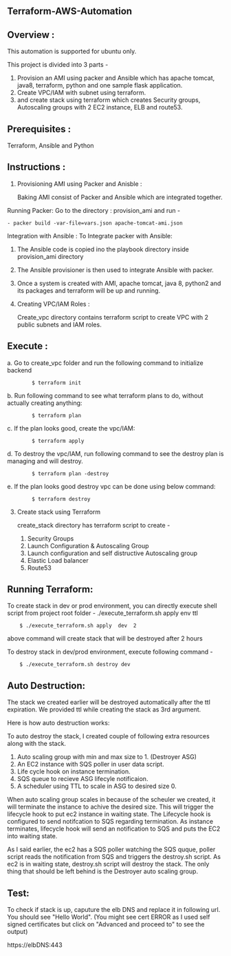 Terraform-AWS-Automation
--------------------------

Overview :
-----------

This automation is supported for ubuntu only.

This project is divided into 3 parts -
1. Provision an AMI using packer and Ansible which has apache tomcat, java8, terraform, python and one sample flask application.
2. Create VPC/IAM with subnet using terraform.
3. and create stack using terraform which creates Security groups, Autoscaling groups with 2 EC2 instance, ELB and route53.


Prerequisites :
---------------

Terraform, Ansible and Python


Instructions :
---------------

1. Provisioning AMI using Packer and Anisble :

    Baking AMI consist of Packer and Ansible which are integrated together.

Running Packer:
Go to the directory : provision_ami and run -

```	
- packer build -var-file=vars.json apache-tomcat-ami.json
```

Integration with Ansible :
  To Integrate packer with Ansible:
  
  1. The Ansible code is copied ino the playbook directory inside provision_ami directory
  2. The Ansible provisioner is then used to integrate Ansible with packer.
  3. Once a system is created with AMI, apache tomcat, java 8, python2 and its packages and terraform will be up and running.


2. Creating VPC/IAM Roles :

    Create_vpc directory contains terraform script to create VPC with 2 public subnets and IAM roles.


Execute :
----------

   a. Go to create_vpc folder and run the following command to initialize backend
			
			$ terraform init

   b. Run following command to see what terraform plans to do, without actually creating anything:
			
			$ terraform plan

   c. If the plan looks good, create the vpc/IAM:
			
			$ terraform apply

   d. To destroy the vpc/IAM, run following command to see the destroy plan is managing and will destroy.
			
			$ terraform plan -destroy

   e. If the plan looks good destroy vpc can be done using below command:
			
			$ terraform destroy


3. Create stack using Terraform

	create_stack  directory has terraform script to create -
	1. Security Groups
	2. Launch Configuration & Autoscaling Group
	3. Launch configuration and self distructive Autoscaling group
	4. Elastic Load balancer
	5. Route53

Running Terraform:
------------------

To create stack in dev or prod environment, you can directly execute shell script from project root folder - ./execute_terraform.sh apply env ttl

		$ ./execute_terraform.sh apply  dev  2

  above command will create stack that will be destroyed after 2 hours


  To destroy stack in dev/prod environment, execute following command -

		$ ./execute_terraform.sh destroy dev


Auto Destruction:
------------------

The stack we created earlier will be destroyed automatically after the ttl expiration. We provided ttl while creating the     stack as 3rd argument.

Here is how auto destruction works:

To auto destroy the stack, I created couple of following extra resources along with the stack.

1. Auto scaling group with min and max size to 1. (Destroyer ASG)
2. An EC2 instance with SQS poller in user data script.
3. Life cycle hook on instance termination.
4. SQS queue to recieve ASG lifecyle notificaion.
5. A scheduler using TTL to scale in ASG to desired size 0.

  When auto scaling group scales in because of the scheuler we created, it will terminate the instance to achive the desired size. This will trigger the lifecycle hook to put ec2 instance in waiting state. The Lifecycle hook is configured to send notifcation to SQS regarding termination. As instance terminates, lifecycle hook will send an notification to SQS and puts the EC2 into waiting state.

As I said earlier, the ec2 has a SQS poller watching the SQS quque, poller script reads the notification from SQS and triggers the destroy.sh script. As ec2 is in waiting state, destroy.sh script will destroy the stack. The only thing that should be left behind is the Destroyer auto scaling group.




Test: 
--------
To check if stack is up, caputure the elb DNS and replace it in following url. You should see "Hello World".
(You might see cert ERROR as I used self signed certificates but click on "Advanced and proceed to" to see the output)

https://elbDNS:443
